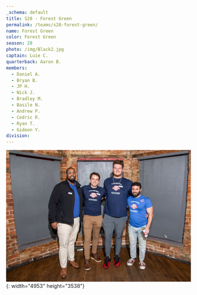 ```yaml
---
_schema: default
title: S28 - Forest Green
permalink: /teams/s28-forest-green/
name: Forest Green
color: Forest Green
season: 28
photo: /img/Black2.jpg
captain: Luie C.
quarterback: Aaron B.
members:
  - Daniel A.
  - Bryan B.
  - JP H.
  - Nick J.
  - Bradley M.
  - Basile N.
  - Andrew P.
  - Cedric R.
  - Ryan T.
  - Gideon Y.
division:
---
```

![](/img/da2-7066.jpg){: width="4953" height="3538"}
